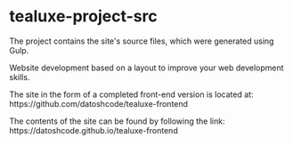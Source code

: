 # tealuxe-project-src

<p>The project contains the site's source files, which were generated using Gulp.</p>
<p>Website development based on a layout to improve your web development skills.</p>
<p>The site in the form of a completed front-end version is located at: https://github.com/datoshcode/tealuxe-frontend</p>
<p>The contents of the site can be found by following the link: https://datoshcode.github.io/tealuxe-frontend</p>

